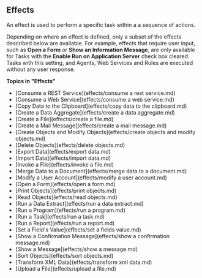 ## Effects

An effect is used to perform a specific task within a a sequence of actions.

Depending on where an effect is defined, only a subset of the effects described below are available. For example, effects that require user input, such as **Open a Form** or **Show an Information Message**, are only available for Tasks with the **Enable Run on Application Server** check box cleared. Tasks with this setting, and Agents, Web Services and Rules are executed without any user response.

**Topics in "Effects"**
* [Consume a REST Service](effects/consume a rest service.md)
* [Consume a Web Service](effects/consume a web service.md)
* [Copy Data to the Clipboard](effects/copy data to the clipboard.md)
* [Create a Data Aggregate](effects/create a data aggregate.md)
* [Create a File](effects/create a file.md)
* [Create a Mail Message](effects/create a mail message.md)
* [Create Objects and Modify Objects](effects/create objects and modify objects.md)
* [Delete Objects](effects/delete objects.md)
* [Export Data](effects/export data.md)
* [Import Data](effects/import data.md)
* [Invoke a File](effects/invoke a file.md)
* [Merge Data to a Document](effects/merge data to a document.md)
* [Modify a User Account](effects/modify a user account.md)
* [Open a Form](effects/open a form.md)
* [Print Objects](effects/print objects.md)
* [Read Objects](effects/read objects.md)
* [Run a Data Extract](effects/run a data extract.md)
* [Run a Program](effects/run a program.md)
* [Run a Task](effects/run a task.md)
* [Run a Report](effects/run a report.md)
* [Set a Field's Value](effects/set a fields value.md)
* [Show a Confirmation Message](effects/show a confirmation message.md)
* [Show a Message](effects/show a message.md)
* [Sort Objects](effects/sort objects.md)
* [Transform XML Data](effects/transform xml data.md)
* [Upload a File](effects/upload a file.md)